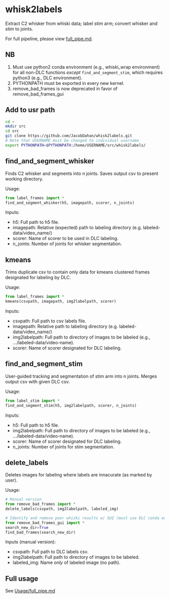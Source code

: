 # whisk2labels
Extract C2 whisker from whiski data; label stim arm; convert whisker and stim to joints.

For full pipeline, please view [full_pipe.md](https://github.com/JacobDahan/whisk2labels/blob/master/Usage/full_pipe.md).

## NB
1. Must use python2 conda environment (e.g., whiski_wrap environment) for all non-DLC functions *except* `find_and_segment_stim`, which requires python3 (e.g., DLC environment).
2. PYTHONPATH must be exported in every new kernel.
3. remove_bad_frames is now deprecated in favor of remove_bad_frames_gui

## Add to usr path
```bash
cd ~
mkdir src
cd src
git clone https://github.com/JacobDahan/whisk2labels.git
# Note that USERNAME must be changed to individual username
export PYTHONPATH=$PYTHONPATH:/home/USERNAME/src/whisk2labels/
```

## find_and_segment_whisker
Finds C2 whisker and segments into n joints.
Saves output csv to present working directory.

Usage:
```python
from label_frames import *
find_and_segment_whisker(h5, imagepath, scorer, n_joints)
```

Inputs:
- h5:        Full path to h5 file.
- imagepath: Relative (expected) path to labeling directory (e.g. labeled-data/video_name/)
- scorer:    Name of scorer to be used in DLC labeling.
- n_joints:  Number of joints for whisker segmentation.

## kmeans
Trims duplicate csv to contain only data for kmeans clustered frames designated for labeling by DLC.

Usage:
```python
from label_frames import *
kmeans(csvpath, imagepath, img2labelpath, scorer)
```

Inputs:
- csvpath:       Full path to csv labels file.
- imagepath:     Relative path to labeling directory (e.g. labeled-data/video_name/)
- img2labelpath: Full path to directory of images to be labeled (e.g., .../labeled-data/video-name).
- scorer:        Name of scorer designated for DLC labeling.

## find_and_segment_stim
User-guided tracking and segmentation of stim arm into n joints.
Merges output csv with given DLC csv.

Usage:
```python
from label_stim import *
find_and_segment_stim(h5, img2labelpath, scorer, n_joints)
```

Inputs:
- h5:            Full path to h5 file.
- img2labelpath: Full path to directory of images to be labeled (e.g., .../labeled-data/video-name).
- scorer:        Name of scorer designated for DLC labeling.
- n_joints:      Number of joints for stim segmentation.

## delete_labels
Deletes images for labeling where labels are innacurate (as marked by user).

Usage:
```python
# Manual version
from remove_bad_frames import *
delete_labels(csvpath, img2labelpath, labeled_img)

# Identify and remove poor whiski results w/ GUI (must use DLC conda environment)
from remove_bad_frames_gui import *
search_new_dir=True
find_bad_frames(search_new_dir)
```

Inputs (manual version):
- csvpath:        Full path to DLC labels csv.
- img2labelpath: Full path to directory of images to be labeled.
- labeled_img:    Name *only* of labeled image (no path).

## Full usage
See [Usage/full_pipe.md](https://github.com/JacobDahan/whisk2labels/blob/master/Usage/full_pipe.md)

